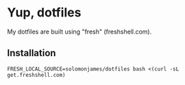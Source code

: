Yup, dotfiles
=============

My dotfiles are built using "fresh" (freshshell.com).

Installation
------------

`FRESH_LOCAL_SOURCE=solomonjames/dotfiles bash <(curl -sL get.freshshell.com)`
